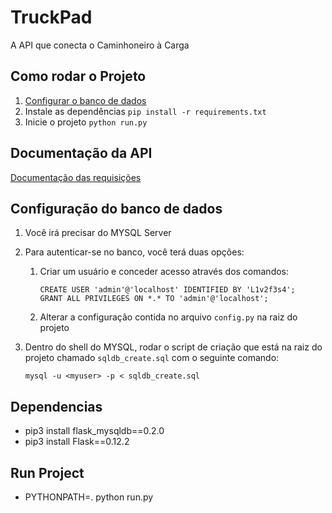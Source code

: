 # TruckPad
A API que conecta o Caminhoneiro à Carga

## Como rodar o Projeto
 1. [Configurar o banco de dados](https://github.com/LeonardoBonetti/TruckPad#database-configuration)
 2. Instale as dependências `pip install -r requirements.txt `
 3. Inicie o projeto `python run.py`

## Documentação da API
[Documentação das requisições](https://github.com/LeonardoBonetti/TruckPad/blob/master/API%20Documentation.md)

## Configuração do banco de dados
 1. Você irá precisar do MYSQL Server
 2. Para autenticar-se no banco, você terá duas opções:
     1. Criar um usuário e conceder acesso através dos comandos:
     
         ```
         CREATE USER 'admin'@'localhost' IDENTIFIED BY 'L1v2f3s4';
         GRANT ALL PRIVILEGES ON *.* TO 'admin'@'localhost';
         ```
     2. Alterar a configuração contida no arquivo `config.py` na raiz do projeto
     
 3. Dentro do shell do MYSQL, rodar o script de criação que está na raiz do projeto chamado `sqldb_create.sql` com o seguinte comando:
 
     ```
     mysql -u <myuser> -p < sqldb_create.sql
     ```


## Dependencias
 - pip3 install flask_mysqldb==0.2.0
 - pip3 install Flask==0.12.2

## Run Project

- PYTHONPATH=. python run.py
